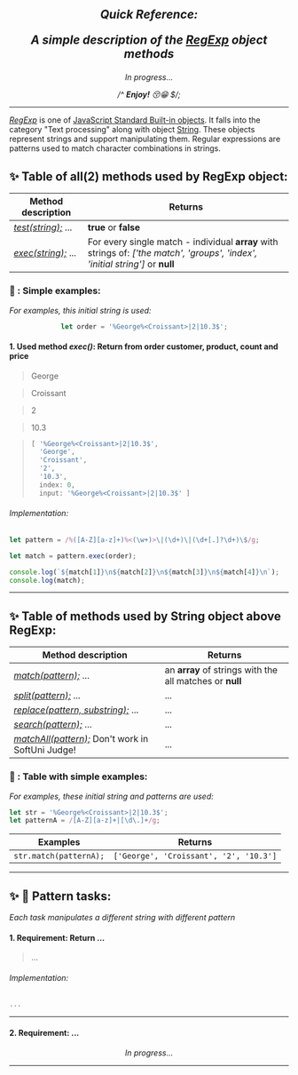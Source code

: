 ## _<p align=center>Quick Reference:</p>_ _<p align=center>A simple description of the [RegExp](https://developer.mozilla.org/en-US/docs/Web/JavaScript/Reference/Global_Objects/RegExp) object methods</p>_
_<p align=center>In progress...</p>_
_<p align=center>/^ **Enjoy!** :kissing_closed_eyes::grin: $/;</p>_


***
[*RegExp*](https://developer.mozilla.org/en-US/docs/Web/JavaScript/Reference/Global_Objects/RegExp) is one of [JavaScript Standard Built-in objects](https://developer.mozilla.org/en-US/docs/Web/JavaScript/Reference/Global_Objects). It falls into the category "Text processing" along with object [String](https://developer.mozilla.org/en-US/docs/Web/JavaScript/Reference/Global_Objects/String). These objects represent strings and support manipulating them. Regular expressions are patterns used to match character combinations in strings.

## :sparkles: Table of all(2) methods used by RegExp object:

Method description | Returns |
------------------ | ------- |
[*test(string);*](https://developer.mozilla.org/en-US/docs/Web/JavaScript/Reference/Global_Objects/RegExp/test) ... | **true** or **false** |
[*exec(string);*](https://developer.mozilla.org/en-US/docs/Web/JavaScript/Reference/Global_Objects/RegExp/exec) ... | For every single match - individual **array** with strings of: _['the match', 'groups', 'index', 'initial string']_  or **null** |

### :owl: : Simple examples:
*For examples, this initial string is used:* 
```javascript
             let order = '%George%<Croissant>|2|10.3$';
```

#### 1. Used method _exec()_: Return from order customer, product, count and price
> George

> Croissant

> 2

> 10.3

> ```javascript
> [ '%George%<Croissant>|2|10.3$',
>   'George',
>   'Croissant',
>   '2',
>   '10.3',
>   index: 0,
>   input: '%George%<Croissant>|2|10.3$' ]
> ```
###### Implementation:
```javascript
let pattern = /%([A-Z][a-z]+)%<(\w+)>\|(\d+)\|(\d+[.]?\d+)\$/g;

let match = pattern.exec(order);

console.log(`${match[1]}\n${match[2]}\n${match[3]}\n${match[4]}\n`);
console.log(match);
```
---

## :sparkles: Table of methods used by String object above RegExp:

Method description | Returns |
------------------ | ------- |
[*match(pattern);*](https://developer.mozilla.org/en-US/docs/Web/JavaScript/Reference/Global_Objects/String/match) ... | an **array** of strings with the all matches or **null** |
[*split(pattern);*](https://developer.mozilla.org/en-US/docs/Web/JavaScript/Reference/Global_Objects/String/split) ... | ... |
[*replace(pattern, substring);*]() ... | ... |
[*search(pattern);*](https://developer.mozilla.org/en-US/docs/Web/JavaScript/Reference/Global_Objects/String/search) ... | ... |
[*matchAll(pattern);*](https://developer.mozilla.org/en-US/docs/Web/JavaScript/Reference/Global_Objects/String/matchAll) Don't work in SoftUni Judge! | ... |


### :owl: : Table with simple examples:
*For examples, these initial string and patterns are used:* 
```javascript
let str = '%George%<Croissant>|2|10.3$';
let patternA = /[A-Z][a-z]+|[\d\.]+/g;
```

Examples | Returns |
-------- | ------- |
```str.match(patternA);``` | ```['George', 'Croissant', '2', '10.3']``` |
---

## :sparkles: :owl: Pattern tasks:
*Each task manipulates a different string with different pattern*

#### 1. Requirement: Return ...
> ...
###### Implementation:
```javascript
...
```
***
#### 2. Requirement: ... 
_<p align=center>In progress...</p>_
***